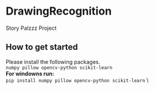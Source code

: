 # DrawingRecognition
Story Palzzz Project

## How to get started
Please install the following packages. \
  `numpy pillow opencv-python scikit-learn` \
  **For windowns run:** \
    `pip install numpy pillow opencv-python scikit-learn` \
